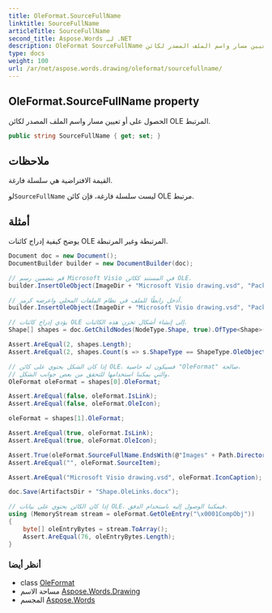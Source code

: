 ```yaml
---
title: OleFormat.SourceFullName
linktitle: SourceFullName
articleTitle: SourceFullName
second_title: Aspose.Words لـ .NET
description: OleFormat SourceFullName ملكية. الحصول على أو تعيين مسار واسم الملف المصدر لكائن OLE المرتبط في C#.
type: docs
weight: 100
url: /ar/net/aspose.words.drawing/oleformat/sourcefullname/
---
```

## OleFormat.SourceFullName property

الحصول على أو تعيين مسار واسم الملف المصدر لكائن OLE المرتبط.

```csharp
public string SourceFullName { get; set; }
```

## ملاحظات

القيمة الافتراضية هي سلسلة فارغة.

لو`SourceFullName` ليست سلسلة فارغة، فإن كائن OLE مرتبط.

## أمثلة

يوضح كيفية إدراج كائنات OLE المرتبطة وغير المرتبطة.

```csharp
Document doc = new Document();
DocumentBuilder builder = new DocumentBuilder(doc);

// قم بتضمين رسم Microsoft Visio في المستند ككائن OLE.
builder.InsertOleObject(ImageDir + "Microsoft Visio drawing.vsd", "Package", false, false, null);

// أدخل رابطًا للملف في نظام الملفات المحلي واعرضه كرمز.
builder.InsertOleObject(ImageDir + "Microsoft Visio drawing.vsd", "Package", true, true, null);

// يؤدي إدراج كائنات OLE إلى إنشاء أشكال تخزن هذه الكائنات.
Shape[] shapes = doc.GetChildNodes(NodeType.Shape, true).OfType<Shape>().ToArray();

Assert.AreEqual(2, shapes.Length);
Assert.AreEqual(2, shapes.Count(s => s.ShapeType == ShapeType.OleObject));

// إذا كان الشكل يحتوي على كائن OLE، فسيكون له خاصية "OleFormat" صالحة،
// والتي يمكننا استخدامها للتحقق من بعض جوانب الشكل.
OleFormat oleFormat = shapes[0].OleFormat;

Assert.AreEqual(false, oleFormat.IsLink);
Assert.AreEqual(false, oleFormat.OleIcon);

oleFormat = shapes[1].OleFormat;

Assert.AreEqual(true, oleFormat.IsLink);
Assert.AreEqual(true, oleFormat.OleIcon);

Assert.True(oleFormat.SourceFullName.EndsWith(@"Images" + Path.DirectorySeparatorChar + "Microsoft Visio drawing.vsd"));
Assert.AreEqual("", oleFormat.SourceItem);

Assert.AreEqual("Microsoft Visio drawing.vsd", oleFormat.IconCaption);

doc.Save(ArtifactsDir + "Shape.OleLinks.docx");

// إذا كان الكائن يحتوي على بيانات OLE، فيمكننا الوصول إليه باستخدام الدفق.
using (MemoryStream stream = oleFormat.GetOleEntry("\x0001CompObj"))
{
    byte[] oleEntryBytes = stream.ToArray();
    Assert.AreEqual(76, oleEntryBytes.Length);
}
```

### أنظر أيضا

* class [OleFormat](../)
* مساحة الاسم [Aspose.Words.Drawing](../../../aspose.words.drawing/)
* المجسم [Aspose.Words](../../../)
